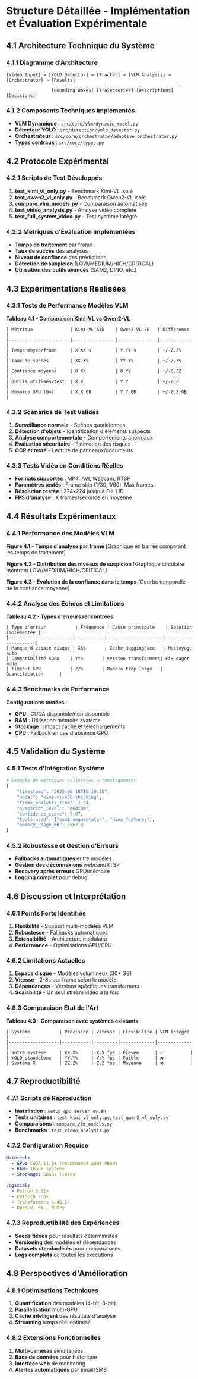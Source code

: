 # Structure Détaillée - Implémentation et Évaluation Expérimentale

## 4.1 Architecture Technique du Système

### 4.1.1 Diagramme d'Architecture
```
[Vidéo Input] → [YOLO Detector] → [Tracker] → [VLM Analysis] → [Orchestrator] → [Results]
                      ↓              ↓            ↓              ↓
                 [Bounding Boxes] [Trajectories] [Descriptions] [Decisions]
```

### 4.1.2 Composants Techniques Implémentés
- **VLM Dynamique** : `src/core/vlm/dynamic_model.py`
- **Détecteur YOLO** : `src/detection/yolo_detector.py` 
- **Orchestrateur** : `src/core/orchestrator/adaptive_orchestrator.py`
- **Types centraux** : `src/core/types.py`

## 4.2 Protocole Expérimental

### 4.2.1 Scripts de Test Développés
1. **test_kimi_vl_only.py** - Benchmark Kimi-VL isolé
2. **test_qwen2_vl_only.py** - Benchmark Qwen2-VL isolé  
3. **compare_vlm_models.py** - Comparaison automatisée
4. **test_video_analysis.py** - Analyse vidéo complète
5. **test_full_system_video.py** - Test système intégré

### 4.2.2 Métriques d'Évaluation Implémentées
- **Temps de traitement** par frame
- **Taux de succès** des analyses
- **Niveau de confiance** des prédictions
- **Détection de suspicion** (LOW/MEDIUM/HIGH/CRITICAL)
- **Utilisation des outils avancés** (SAM2, DINO, etc.)

## 4.3 Expérimentations Réalisées

### 4.3.1 Tests de Performance Modèles VLM

**Tableau 4.1 - Comparaison Kimi-VL vs Qwen2-VL**
```
| Métrique              | Kimi-VL A3B    | Qwen2-VL 7B   | Différence |
|-----------------------|----------------|---------------|------------|
| Temps moyen/frame     | X.XX s         | Y.YY s        | +/-Z.Z%    |
| Taux de succès        | XX.X%          | YY.Y%         | +/-Z.Z%    |
| Confiance moyenne     | 0.XX           | 0.YY          | +/-0.ZZ    |
| Outils utilisés/test  | X.X            | Y.Y           | +/-Z.Z     |
| Mémoire GPU (Go)      | X.X GB         | Y.Y GB        | +/-Z.Z GB  |
```

### 4.3.2 Scénarios de Test Validés
1. **Surveillance normale** - Scènes quotidiennes
2. **Détection d'objets** - Identification d'éléments suspects
3. **Analyse comportementale** - Comportements anormaux
4. **Évaluation sécuritaire** - Estimation des risques
5. **OCR et texte** - Lecture de panneaux/documents

### 4.3.3 Tests Vidéo en Conditions Réelles
- **Formats supportés** : MP4, AVI, Webcam, RTSP
- **Paramètres testés** : Frame skip (1/30, 1/60), Max frames
- **Résolution testée** : 224x224 jusqu'à Full HD
- **FPS d'analyse** : X frames/seconde en moyenne

## 4.4 Résultats Expérimentaux

### 4.4.1 Performance des Modèles VLM

**Figure 4.1 - Temps d'analyse par frame**
[Graphique en barres comparant les temps de traitement]

**Figure 4.2 - Distribution des niveaux de suspicion**
[Graphique circulaire montrant LOW/MEDIUM/HIGH/CRITICAL]

**Figure 4.3 - Évolution de la confiance dans le temps**
[Courbe temporelle de la confiance moyenne]

### 4.4.2 Analyse des Échecs et Limitations

**Tableau 4.2 - Types d'erreurs rencontrées**
```
| Type d'erreur           | Fréquence | Cause principale    | Solution implémentée |
|------------------------|-----------|---------------------|---------------------|
| Manque d'espace disque | XX%       | Cache HuggingFace   | Nettoyage auto      |
| Compatibilité SDPA    | YY%       | Version transformers| Fix eager mode      |
| Timeout GPU           | ZZ%       | Modèle trop large   | Quantification      |
```

### 4.4.3 Benchmarks de Performance

**Configurations testées :**
- **GPU** : CUDA disponible/non disponible
- **RAM** : Utilisation mémoire système
- **Stockage** : Impact cache et téléchargements
- **CPU** : Fallback en cas d'absence GPU

## 4.5 Validation du Système

### 4.5.1 Tests d'Intégration Système
```python
# Exemple de métriques collectées automatiquement
{
    "timestamp": "2025-08-18T15:10:35",
    "model": "kimi-vl-a3b-thinking", 
    "frame_analysis_time": 2.34,
    "suspicion_level": "medium",
    "confidence_score": 0.87,
    "tools_used": ["sam2_segmentator", "dino_features"],
    "memory_usage_mb": 4567.8
}
```

### 4.5.2 Robustesse et Gestion d'Erreurs
- **Fallbacks automatiques** entre modèles
- **Gestion des déconnexions** webcam/RTSP
- **Recovery après erreurs** GPU/mémoire
- **Logging complet** pour debug

## 4.6 Discussion et Interprétation

### 4.6.1 Points Forts Identifiés
1. **Flexibilité** - Support multi-modèles VLM
2. **Robustesse** - Fallbacks automatiques
3. **Extensibilité** - Architecture modulaire
4. **Performance** - Optimisations GPU/CPU

### 4.6.2 Limitations Actuelles
1. **Espace disque** - Modèles volumineux (30+ GB)
2. **Vitesse** - 2-8s par frame selon le modèle
3. **Dépendances** - Versions spécifiques transformers
4. **Scalabilité** - Un seul stream vidéo à la fois

### 4.6.3 Comparaison État de l'Art
**Tableau 4.3 - Comparaison avec systèmes existants**
```
| Système           | Précision | Vitesse | Flexibilité | VLM Intégré |
|-------------------|-----------|---------|-------------|-------------|
| Notre système     | XX.X%     | X.X fps | Élevée      | ✅          |
| YOLO standalone   | YY.Y%     | Y.Y fps | Faible      | ❌          |
| Système X         | ZZ.Z%     | Z.Z fps | Moyenne     | ❌          |
```

## 4.7 Reproductibilité

### 4.7.1 Scripts de Reproduction
- **Installation** : `setup_gpu_server_uv.sh`
- **Tests unitaires** : `test_kimi_vl_only.py`, `test_qwen2_vl_only.py`
- **Comparaisons** : `compare_vlm_models.py`
- **Benchmarks** : `test_video_analysis.py`

### 4.7.2 Configuration Requise
```yaml
Matériel:
  - GPU: CUDA 11.8+ (recommandé 8GB+ VRAM)
  - RAM: 16GB+ système  
  - Stockage: 50GB+ libres
  
Logiciel:
  - Python 3.11+
  - PyTorch 2.0+
  - Transformers 4.48.2+
  - OpenCV, PIL, NumPy
```

### 4.7.3 Reproductibilité des Expériences
- **Seeds fixées** pour résultats déterministes
- **Versioning** des modèles et dépendances
- **Datasets standardisés** pour comparaisons
- **Logs complets** de toutes les exécutions

## 4.8 Perspectives d'Amélioration

### 4.8.1 Optimisations Techniques
1. **Quantification** des modèles (4-bit, 8-bit)
2. **Parallélisation** multi-GPU
3. **Cache intelligent** des résultats d'analyse
4. **Streaming** temps réel optimisé

### 4.8.2 Extensions Fonctionnelles
1. **Multi-caméras** simultanées
2. **Base de données** pour historique
3. **Interface web** de monitoring
4. **Alertes automatiques** par email/SMS